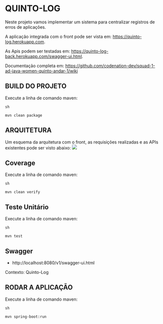 # QUINTO-LOG
Neste projeto vamos implementar um sistema para centralizar registros de erros de aplicações.

A aplicação integrada com o front pode ser vista em: https://quinto-log.herokuapp.com.

As Apis podem ser testadas em: https://quinto-log-back.herokuapp.com/swagger-ui.html.

Documentação completa em: https://github.com/codenation-dev/squad-1-ad-java-women-quinto-andar-1/wiki

## BUILD DO PROJETO
Execute a linha de comando maven:

`sh`

`mvn clean package`

## ARQUITETURA

Um esquema da arquitetura com o front, as requisições realizadas e as APIs existentes pode ser visto abaixo:
![](https://i.pinimg.com/originals/9d/43/cd/9d43cd75c1585c05013f5d1b9ec56948.png)


## Coverage
Execute a linha de comando maven:

`sh`

`mvn clean verify`


## Teste Unitário
Execute a linha de comando maven:

`sh`

`mvn test`


## Swagger
- http://localhost:8080/v1/swagger-ui.html

Contexto: Quinto-Log

## RODAR A APLICAÇÃO
Execute a linha de comando maven:

`sh`

`mvn spring-boot:run`
